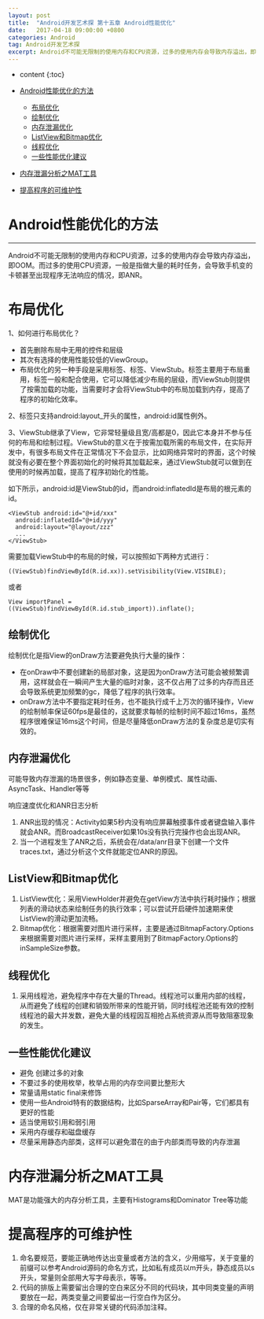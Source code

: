 ```yaml
---
layout: post
title:  "Android开发艺术探 第十五章 Android性能优化"
date:   2017-04-18 09:00:00 +0800
categories: Android
tag: Android开发艺术探
excerpt: Android不可能无限制的使用内存和CPU资源，过多的使用内存会导致内存溢出，即OOM。而过多的使用CPU资源，一般是指做大量的耗时任务，会导致手机变的卡顿甚至出现程序无法响应的情况，即ANR。
---
```


* content
{:toc}

* [Android性能优化的方法](Android性能优化的方法)
   * [布局优化](布局优化)
   * [绘制优化](绘制优化)
   * [内存泄漏优化](内存泄漏优化)
   * [ListView和Bitmap优化](ListView和Bitmap优化)
   * [线程优化](线程优化)
   * [一些性能优化建议](一些性能优化建议)
* [内存泄漏分析之MAT工具](内存泄漏分析之MAT工具)
* [提高程序的可维护性](提高程序的可维护性)

# Android性能优化的方法
---
Android不可能无限制的使用内存和CPU资源，过多的使用内存会导致内存溢出，即OOM。而过多的使用CPU资源，一般是指做大量的耗时任务，会导致手机变的卡顿甚至出现程序无法响应的情况，即ANR。

# 布局优化

1、如何进行布局优化？

* 首先删除布局中无用的控件和层级
* 其次有选择的使用性能较低的ViewGroup。
* 布局优化的另一种手段是采用<include>标签、<merge>标签、ViewStub。<include>标签主要用于布局重用，<merge>标签一般和<include>配合使用，它可以降低减少布局的层级，而ViewStub则提供了按需加载的功能，当需要时才会将ViewStub中的布局加载到内存，提高了程序的初始化效率。

2、<include>标签只支持android:layout_开头的属性，android:id属性例外。

3、ViewStub继承了View，它非常轻量级且宽/高都是0，因此它本身并不参与任何的布局和绘制过程。ViewStub的意义在于按需加载所需的布局文件，在实际开发中，有很多布局文件在正常情况下不会显示，比如网络异常时的界面，这个时候就没有必要在整个界面初始化的时候将其加载起来，通过ViewStub就可以做到在使用的时候再加载，提高了程序初始化的性能。

如下所示，android:id是ViewStub的id，而android:inflatedId是布局的根元素的id。

```
<ViewStub android:id="@+id/xxx"
  android:inflatedId="@+id/yyy"
  android:layout="@layout/zzz"
  ...
</ViewStub>
```

需要加载ViewStub中的布局的时候，可以按照如下两种方式进行：

```
((ViewStub)findViewById(R.id.xx)).setVisibility(View.VISIBLE);
```

或者

```
View importPanel = ((ViewStub)findViewById(R.id.stub_import)).inflate();
```

## 绘制优化

绘制优化是指View的onDraw方法要避免执行大量的操作：

* 在onDraw中不要创建新的局部对象，这是因为onDraw方法可能会被频繁调用，这样就会在一瞬间产生大量的临时对象，这不仅占用了过多的内存而且还会导致系统更加频繁的gc，降低了程序的执行效率。
* onDraw方法中不要指定耗时任务，也不能执行成千上万次的循环操作，View的绘制帧率保证60fps是最佳的，这就要求每帧的绘制时间不超过16ms，虽然程序很难保证16ms这个时间，但是尽量降低onDraw方法的复杂度总是切实有效的。


## 内存泄漏优化

可能导致内存泄漏的场景很多，例如静态变量、单例模式、属性动画、AsyncTask、Handler等等


响应速度优化和ANR日志分析

1. ANR出现的情况：Activity如果5秒内没有响应屏幕触摸事件或者键盘输入事件就会ANR。而BroadcastReceiver如果10s没有执行完操作也会出现ANR。
2. 当一个进程发生了ANR之后，系统会在/data/anr目录下创建一个文件traces.txt，通过分析这个文件就能定位ANR的原因。

## ListView和Bitmap优化

1. ListView优化：采用ViewHolder并避免在getView方法中执行耗时操作；根据列表的滑动状态来绘制任务的执行效率；可以尝试开启硬件加速期来使ListView的滑动更加流畅。
2. Bitmap优化：根据需要对图片进行采样，主要是通过BitmapFactory.Options来根据需要对图片进行采样，采样主要用到了BitmapFactory.Options的inSampleSize参数。

## 线程优化

1. 采用线程池，避免程序中存在大量的Thread。线程池可以重用内部的线程，从而避免了线程的创建和销毁所带来的性能开销，同时线程池还能有效的控制线程池的最大并发数，避免大量的线程因互相抢占系统资源从而导致阻塞现象的发生。

## 一些性能优化建议

* 避免 创建过多的对象
* 不要过多的使用枚举，枚举占用的内存空间要比整形大
* 常量请用static final来修饰
* 使用一些Android特有的数据结构，比如SparseArray和Pair等，它们都具有更好的性能
* 适当使用软引用和弱引用
* 采用内存缓存和磁盘缓存
* 尽量采用静态内部类，这样可以避免潜在的由于内部类而导致的内存泄漏


# 内存泄漏分析之MAT工具

MAT是功能强大的内存分析工具，主要有Histograms和Dominator Tree等功能


# 提高程序的可维护性

1. 命名要规范，要能正确地传达出变量或者方法的含义，少用缩写，关于变量的前缀可以参考Android源码的命名方式，比如私有成员以m开头，静态成员以s开头，常量则全部用大写字母表示，等等。
2. 代码的排版上需要留出合理的空白来区分不同的代码块，其中同类变量的声明要放在一起，两类变量之间要留出一行空白作为区分。
3. 合理的命名风格，仅在非常关键的代码添加注释。


